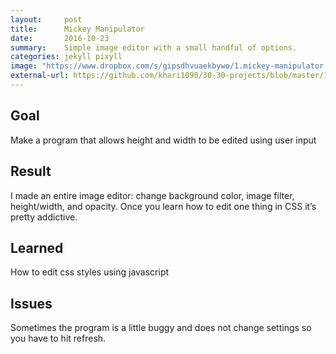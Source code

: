 ```yaml
---
layout:     post
title:      Mickey Manipulator
date:       2016-10-23
summary:    Simple image editor with a small handful of options.
categories: jekyll pixyll
image: "https://www.dropbox.com/s/gipsdhvuaekbywo/1.mickey-manipulator.png?raw=1"
external-url: https://github.com/khari1090/30-30-projects/blob/master/1.mickey-manipulator.html
---
```


## Goal
Make a program that allows height and width to be edited using user input

## Result
I made an entire image editor: change background color, image filter, height/width, and opacity. Once you learn how to edit one thing in CSS it’s pretty addictive.

## Learned
How to edit css styles using javascript

## Issues
Sometimes the program is a little buggy and does not change settings so you have to hit refresh.
